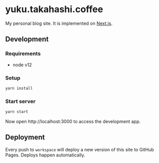 # yuku.takahashi.coffee

My personal blog site. It is implemented on [Next.js](https://nextjs.org).

## Development

### Requirements

- node v12

### Setup

```bash
yarn install
```

### Start server

```bash
yarn start
```

Now open http://localhost:3000 to access the development app.

## Deployment

Every push to `workspace` will deploy a new version of this site to GitHub Pages. Deploys happen automatically.
